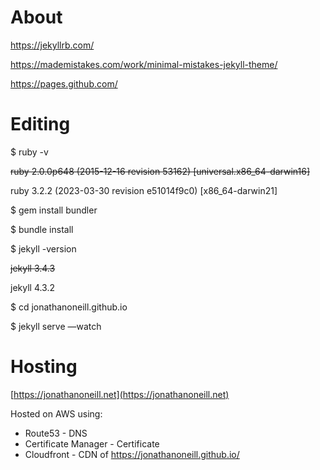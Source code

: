 # About

https://jekyllrb.com/

https://mademistakes.com/work/minimal-mistakes-jekyll-theme/

https://pages.github.com/

# Editing

$ ruby -v

~~ruby 2.0.0p648 (2015-12-16 revision 53162) [universal.x86_64-darwin16]~~

ruby 3.2.2 (2023-03-30 revision e51014f9c0) [x86_64-darwin21]

$ gem install bundler

$ bundle install

$ jekyll -version

~~jekyll 3.4.3~~

jekyll 4.3.2

$ cd jonathanoneill.github.io

$ jekyll serve —watch

# Hosting

[https://jonathanoneill.net](https://jonathanoneill.net)

Hosted on AWS using:

* Route53 - DNS
* Certificate Manager - Certificate
* Cloudfront - CDN of https://jonathanoneill.github.io/